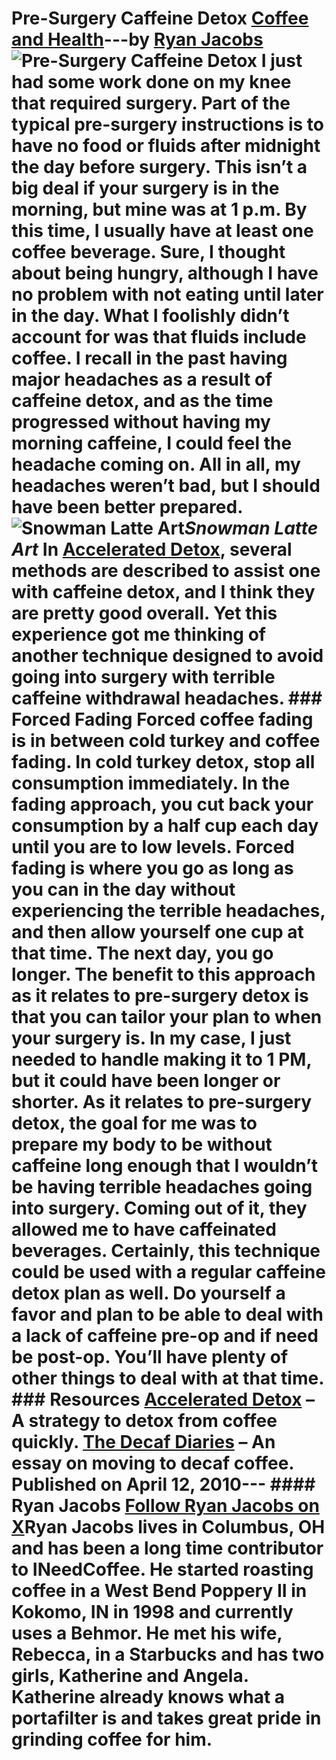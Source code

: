 # Pre-Surgery Caffeine Detox [Coffee and Health](https://ineedcoffee.com/section/coffee-health/)---by [Ryan Jacobs](https://ineedcoffee.com/by/ryan-jacobs/)![Pre-Surgery Caffeine Detox](https://ineedcoffee.com/images/posts/pre-surgery-caffeine-detox/snowman-latte-art1.jpg) I just had some work done on my knee that required surgery. Part of the typical pre-surgery instructions is to have no food or fluids after midnight the day before surgery. This isn’t a big deal if your surgery is in the morning, but mine was at 1 p.m. By this time, I usually have at least one coffee beverage. Sure, I thought about being hungry, although I have no problem with not eating until later in the day. What I foolishly didn’t account for was that fluids include coffee. I recall in the past having major headaches as a result of caffeine detox, and as the time progressed without having my morning caffeine, I could feel the headache coming on. All in all, my headaches weren’t bad, but I should have been better prepared.![Snowman Latte Art](https://ineedcoffee.com/assets/snowman-latte-art1.CAkZrwMj_Z2vv6DG.webp)_Snowman Latte Art_ In [Accelerated Detox](https://ineedcoffee.com/accelerated-caffeine-detox/), several methods are described to assist one with caffeine detox, and I think they are pretty good overall. Yet this experience got me thinking of another technique designed to avoid going into surgery with terrible caffeine withdrawal headaches. ### Forced Fading Forced coffee fading is in between cold turkey and coffee fading. In cold turkey detox, stop all consumption immediately. In the fading approach, you cut back your consumption by a half cup each day until you are to low levels. Forced fading is where you go as long as you can in the day without experiencing the terrible headaches, and then allow yourself one cup at that time. The next day, you go longer. The benefit to this approach as it relates to pre-surgery detox is that you can tailor your plan to when your surgery is. In my case, I just needed to handle making it to 1 PM, but it could have been longer or shorter. As it relates to pre-surgery detox, the goal for me was to prepare my body to be without caffeine long enough that I wouldn’t be having terrible headaches going into surgery. Coming out of it, they allowed me to have caffeinated beverages. Certainly, this technique could be used with a regular caffeine detox plan as well. Do yourself a favor and plan to be able to deal with a lack of caffeine pre-op and if need be post-op. You’ll have plenty of other things to deal with at that time. ### Resources [Accelerated Detox](https://ineedcoffee.com/accelerated-caffeine-detox/) – A strategy to detox from coffee quickly. [The Decaf Diaries](https://ineedcoffee.com/the-decaf-diaries/) – An essay on moving to decaf coffee. Published on April 12, 2010--- #### Ryan Jacobs [Follow Ryan Jacobs on X](https://x.com/rmjacobs)Ryan Jacobs lives in Columbus, OH and has been a long time contributor to INeedCoffee. He started roasting coffee in a West Bend Poppery II in Kokomo, IN in 1998 and currently uses a Behmor. He met his wife, Rebecca, in a Starbucks and has two girls, Katherine and Angela. Katherine already knows what a portafilter is and takes great pride in grinding coffee for him.